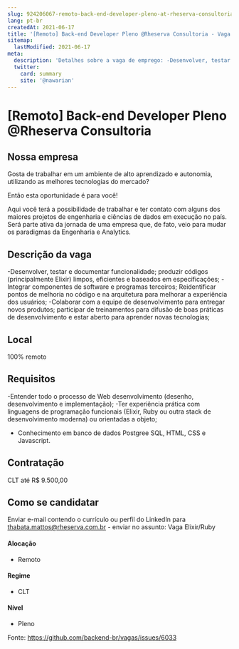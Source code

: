 ```yaml
---
slug: 924206067-remoto-back-end-developer-pleno-at-rheserva-consultoria
lang: pt-br
createdAt: 2021-06-17
title: '[Remoto] Back-end Developer Pleno @Rheserva Consultoria - Vaga de Emprego'
sitemap:
  lastModified: 2021-06-17
meta:
  description: 'Detalhes sobre a vaga de emprego: -Desenvolver, testar e documentar funcionalidade; produzir códigos (principalmente Elixir) limpos, eficientes e baseados em especificações; -Integrar componentes de software e programas terceiros; Reidentificar pontos de melhoria no código e na arquitetura para melhorar a experiência dos usuários; -Colaborar com a equipe de desenvolvimento para entregar novos produtos; participar de treinamentos para difusão de boas práticas de desenvolvimento e estar aberto para aprender novas tecnologias;'
  twitter:
    card: summary
    site: '@nawarian'
---
```


# [Remoto] Back-end Developer Pleno @Rheserva Consultoria

## Nossa empresa

Gosta de trabalhar em um ambiente de alto aprendizado e autonomia, utilizando as melhores tecnologias do mercado?

Então esta oportunidade é para você! 

Aqui você terá a possibilidade de trabalhar e ter contato com alguns dos maiores projetos de engenharia e ciências de dados em execução no país. Será parte ativa da jornada de uma empresa que, de fato, veio para mudar os paradigmas da Engenharia e Analytics.

## Descrição da vaga

-Desenvolver, testar e documentar funcionalidade; produzir códigos (principalmente Elixir) limpos, eficientes e baseados em especificações;
-Integrar componentes de software e programas terceiros; Reidentificar pontos de melhoria no código e na arquitetura para melhorar a experiência dos usuários;
-Colaborar com a equipe de desenvolvimento para entregar novos produtos; participar de treinamentos para difusão de boas práticas de desenvolvimento e estar aberto para aprender novas tecnologias;

## Local

100% remoto

## Requisitos

-Entender todo o processo de Web desenvolvimento (desenho, desenvolvimento e implementação);
-Ter experiência prática com linguagens de programação funcionais (Elixir, Ruby ou outra stack de desenvolvimento moderna) ou orientadas a objeto;
- Conhecimento em banco de dados Postgree SQL, HTML, CSS e Javascript.

## Contratação

CLT até R$ 9.500,00

## Como se candidatar

Enviar e-mail contendo o currículo ou perfil do LinkedIn para thabata.mattos@rheserva.com.br - enviar no assunto: Vaga Elixir/Ruby


#### Alocação
- Remoto

#### Regime
- CLT

#### Nível
- Pleno





Fonte: https://github.com/backend-br/vagas/issues/6033